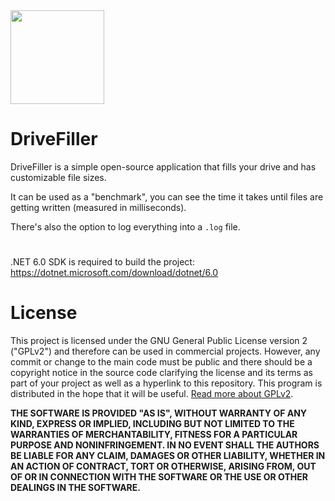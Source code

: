 <img src="https://github.com/TorniX0/DriveFiller/raw/master/logo.ico" width="150" height="150">

# DriveFiller

DriveFiller is a simple open-source application that fills your drive and has customizable file sizes.

It can be used as a "benchmark", you can see the time it takes until files are getting written (measured in milliseconds).

There's also the option to log everything into a `.log` file.

#

.NET 6.0 SDK is required to build the project: https://dotnet.microsoft.com/download/dotnet/6.0



# License

This project is licensed under the GNU General Public License version 2 ("GPLv2") and therefore can be used in commercial projects. However, any commit or change to the main code must be public and there should be a copyright notice in the source code clarifying the license and its terms as part of your project as well as a hyperlink to this repository. This program is distributed in the hope that it will be useful. [Read more about GPLv2](https://www.gnu.org/licenses/old-licenses/gpl-2.0.en.html).

**THE SOFTWARE IS PROVIDED "AS IS", WITHOUT WARRANTY OF ANY KIND, EXPRESS OR IMPLIED, INCLUDING BUT NOT LIMITED TO THE WARRANTIES OF MERCHANTABILITY, FITNESS FOR A PARTICULAR PURPOSE AND NONINFRINGEMENT. IN NO EVENT SHALL THE AUTHORS BE LIABLE FOR ANY CLAIM, DAMAGES OR OTHER LIABILITY, WHETHER IN AN ACTION OF CONTRACT, TORT OR OTHERWISE, ARISING FROM, OUT OF OR IN CONNECTION WITH THE SOFTWARE OR THE USE OR OTHER DEALINGS IN THE SOFTWARE.**
